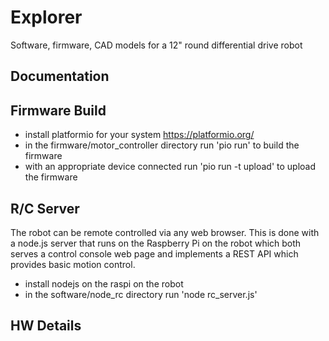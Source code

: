 # Explorer
Software, firmware, CAD models for a 12" round differential drive robot

## Documentation

## Firmware Build
* install platformio for your system https://platformio.org/
* in the firmware/motor_controller directory run 'pio run' to build the firmware
* with an appropriate device connected run 'pio run -t upload' to upload the firmware

## R/C Server
The robot can be remote controlled via any web browser. This is done with a node.js server that runs on the Raspberry Pi on the robot which both serves a control console web page and implements a REST API which provides basic motion control.
* install nodejs on the raspi on the robot
* in the software/node_rc directory run 'node rc_server.js'

## HW Details

